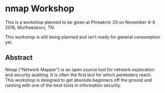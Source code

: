 nmap Workshop
=============

This is a workshop planned to be given at Phreaknic 20 on November 4-6 2016,
Murfreesboro, TN.

This workshop is still being planned and isn't ready for general consumption
yet.

Abstract
--------

Nmap (“Network Mapper”) is an open source tool for network exploration and
security auditing. It is often the first tool for which pentesters reach.
This workshop is designed to get absolute beginners off the ground and running
with one of the best tools in information security.
